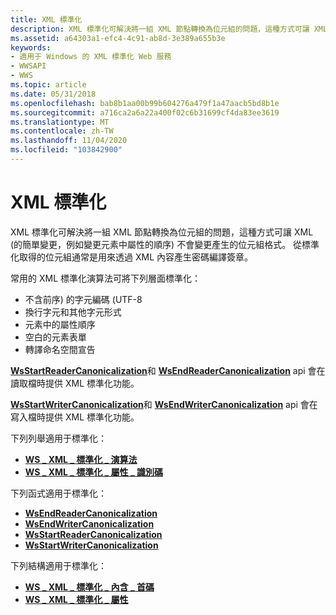 ```yaml
---
title: XML 標準化
description: XML 標準化可解決將一組 XML 節點轉換為位元組的問題，這種方式可讓 XML (的簡單變更，例如變更元素中屬性的順序) 不會變更產生的位元組格式。
ms.assetid: a64303a1-efc4-4c91-ab8d-3e389a655b3e
keywords:
- 適用于 Windows 的 XML 標準化 Web 服務
- WWSAPI
- WWS
ms.topic: article
ms.date: 05/31/2018
ms.openlocfilehash: bab8b1aa00b99b604276a479f1a47aacb5bd8b1e
ms.sourcegitcommit: a716ca2a6a22a400f02c6b31699cf4da83ee3619
ms.translationtype: MT
ms.contentlocale: zh-TW
ms.lasthandoff: 11/04/2020
ms.locfileid: "103842900"
---
```

# <a name="xml-canonicalization"></a>XML 標準化

XML 標準化可解決將一組 XML 節點轉換為位元組的問題，這種方式可讓 XML (的簡單變更，例如變更元素中屬性的順序) 不會變更產生的位元組格式。 從標準化取得的位元組通常是用來透過 XML 內容產生密碼編譯簽章。


常用的 XML 標準化演算法可將下列層面標準化：

-   不含前序) 的字元編碼 (UTF-8
-   換行字元和其他字元形式
-   元素中的屬性順序
-   空白的元素表單
-   轉譯命名空間宣告

[**WsStartReaderCanonicalization**](/windows/desktop/api/WebServices/nf-webservices-wsstartreadercanonicalization)和 [**WsEndReaderCanonicalization**](/windows/desktop/api/WebServices/nf-webservices-wsendreadercanonicalization) api 會在讀取檔時提供 XML 標準化功能。

[**WsStartWriterCanonicalization**](/windows/desktop/api/WebServices/nf-webservices-wsstartwritercanonicalization)和 [**WsEndWriterCanonicalization**](/windows/desktop/api/WebServices/nf-webservices-wsendwritercanonicalization) api 會在寫入檔時提供 XML 標準化功能。

下列列舉適用于標準化：

-   [**WS \_ XML \_ 標準化 \_ 演算法**](/windows/desktop/api/WebServices/ne-webservices-ws_xml_canonicalization_algorithm)
-   [**WS \_ XML \_ 標準化 \_ 屬性 \_ 識別碼**](/windows/desktop/api/WebServices/ne-webservices-ws_xml_canonicalization_property_id)

下列函式適用于標準化：

-   [**WsEndReaderCanonicalization**](/windows/desktop/api/WebServices/nf-webservices-wsendreadercanonicalization)
-   [**WsEndWriterCanonicalization**](/windows/desktop/api/WebServices/nf-webservices-wsendwritercanonicalization)
-   [**WsStartReaderCanonicalization**](/windows/desktop/api/WebServices/nf-webservices-wsstartreadercanonicalization)
-   [**WsStartWriterCanonicalization**](/windows/desktop/api/WebServices/nf-webservices-wsstartwritercanonicalization)

下列結構適用于標準化：

-   [**WS \_ XML \_ 標準化 \_ 內含 \_ 首碼**](/windows/desktop/api/WebServices/ns-webservices-ws_xml_canonicalization_inclusive_prefixes)
-   [**WS \_ XML \_ 標準化 \_ 屬性**](/windows/desktop/api/WebServices/ns-webservices-ws_xml_canonicalization_property)

 

 




